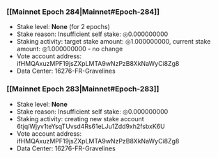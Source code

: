 ### [[Mainnet Epoch 284|Mainnet#Epoch-284]]
* Stake level: **None** (for 2 epochs)
* Stake reason: Insufficient self stake: ◎0.000000000
* Staking activity: target stake amount: ◎1.000000000, current stake amount: ◎1.000000000 - no change
* Vote account address: ifHMQAxuzMPF19jsZXpLMTA9wNzPzB8XkNaWyCi8Zg8
* Data Center: 16276-FR-Gravelines
### [[Mainnet Epoch 283|Mainnet#Epoch-283]]
* Stake level: **None**
* Stake reason: Insufficient self stake: ◎0.000000000
* Staking activity: creating new stake account 6tjqiWjyv1teYsqTUvsd4Rs61eLJu1Zdd9xh2fsbxK6U
* Vote account address: ifHMQAxuzMPF19jsZXpLMTA9wNzPzB8XkNaWyCi8Zg8
* Data Center: 16276-FR-Gravelines